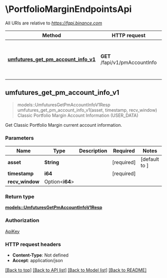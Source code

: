 # \PortfolioMarginEndpointsApi

All URIs are relative to *https://fapi.binance.com*

Method | HTTP request | Description
------------- | ------------- | -------------
[**umfutures_get_pm_account_info_v1**](PortfolioMarginEndpointsApi.md#umfutures_get_pm_account_info_v1) | **GET** /fapi/v1/pmAccountInfo | Classic Portfolio Margin Account Information (USER_DATA)



## umfutures_get_pm_account_info_v1

> models::UmfuturesGetPmAccountInfoV1Resp umfutures_get_pm_account_info_v1(asset, timestamp, recv_window)
Classic Portfolio Margin Account Information (USER_DATA)

Get Classic Portfolio Margin current account information.

### Parameters


Name | Type | Description  | Required | Notes
------------- | ------------- | ------------- | ------------- | -------------
**asset** | **String** |  | [required] |[default to ]
**timestamp** | **i64** |  | [required] |
**recv_window** | Option<**i64**> |  |  |

### Return type

[**models::UmfuturesGetPmAccountInfoV1Resp**](UmfuturesGetPmAccountInfoV1Resp.md)

### Authorization

[ApiKey](../README.md#ApiKey)

### HTTP request headers

- **Content-Type**: Not defined
- **Accept**: application/json

[[Back to top]](#) [[Back to API list]](../README.md#documentation-for-api-endpoints) [[Back to Model list]](../README.md#documentation-for-models) [[Back to README]](../README.md)

